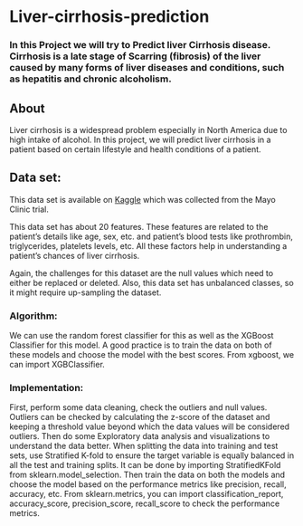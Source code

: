 # Liver-cirrhosis-prediction
### In this Project we will try to Predict liver Cirrhosis disease. Cirrhosis is a late stage of Scarring (fibrosis) of the liver caused by many forms of liver diseases and conditions, such as hepatitis and chronic alcoholism.


## About
Liver cirrhosis is a widespread problem especially in North America due to high intake of alcohol. In this project, we will predict liver cirrhosis in a patient based on certain lifestyle and health conditions of a patient.

## Data set: 
This data set is available on [Kaggle](https://www.kaggle.com/datasets/fedesoriano/cirrhosis-prediction-dataset/code?resource=download) which was collected from the Mayo Clinic trial.

This data set has about 20 features. These features are related to the patient’s details like age, sex, etc. and patient’s blood tests like prothrombin, triglycerides, platelets levels, etc. All these factors help in understanding a patient’s chances of liver cirrhosis.

Again, the challenges for this dataset are the null values which need to either be replaced or deleted. Also, this data set has unbalanced classes, so it might require up-sampling the dataset.

### Algorithm:

We can use the random forest classifier for this as well as the XGBoost Classifier for this model. A good practice is to train the data on both of these models and choose the model with the best scores. From xgboost, we can import XGBClassifier.

### Implementation:

First, perform some data cleaning, check the outliers and null values. Outliers can be checked by calculating the z-score of the dataset and keeping a threshold value beyond which the data values will be considered outliers. Then do some Exploratory data analysis and visualizations to understand the data better. When splitting the data into training and test sets, use Stratified K-fold to ensure the target variable is equally balanced in all the test and training splits. It can be done by importing StratifiedKFold from sklearn.model_selection. Then train the data on both the models and choose the model based on the performance metrics like precision, recall, accuracy, etc. From sklearn.metrics, you can import classification_report, accuracy_score, precision_score, recall_score to check the performance metrics.


